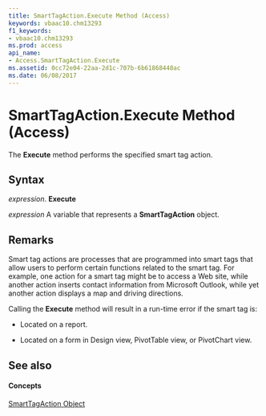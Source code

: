 ```yaml
---
title: SmartTagAction.Execute Method (Access)
keywords: vbaac10.chm13293
f1_keywords:
- vbaac10.chm13293
ms.prod: access
api_name:
- Access.SmartTagAction.Execute
ms.assetid: 0cc72e04-22aa-2d1c-707b-6b61868448ac
ms.date: 06/08/2017
---
```



# SmartTagAction.Execute Method (Access)

The  **Execute** method performs the specified smart tag action.


## Syntax

 _expression_. **Execute**

 _expression_ A variable that represents a **SmartTagAction** object.


## Remarks

Smart tag actions are processes that are programmed into smart tags that allow users to perform certain functions related to the smart tag. For example, one action for a smart tag might be to access a Web site, while another action inserts contact information from Microsoft Outlook, while yet another action displays a map and driving directions.

Calling the  **Execute** method will result in a run-time error if the smart tag is:


- Located on a report.
    
- Located on a form in Design view, PivotTable view, or PivotChart view.
    

## See also


#### Concepts


[SmartTagAction Object](smarttagaction-object-access.md)

